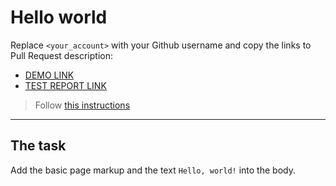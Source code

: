 # Hello world
Replace `<your_account>` with your Github username and copy the links to Pull Request description:
- [DEMO LINK](https://marynatovtyn.github.io/layout_hello-world/)
- [TEST REPORT LINK](https://marynatovtyn.github.io/layout_hello-world/report/html_report/)

> Follow [this instructions](https://mate-academy.github.io/layout_task-guideline/#how-to-solve-the-layout-tasks-on-github)
___

## The task 
Add the basic page markup and the text `Hello, world!` into the body.
